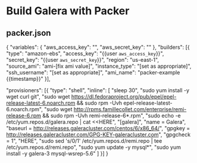 # Build Galera with Packer



## packer.json

{
  "variables": {
    "aws_access_key": "",
    "aws_secret_key": ""
  },
  "builders": [{
    "type": "amazon-ebs",
    "access_key": "{{user `aws_access_key`}}",
    "secret_key": "{{user `aws_secret_key`}}",
    "region": "us-east-1",
    "source_ami": "ami-[fix ami value]",
    "instance_type": "[set as appropriate]",
    "ssh_username": "[set as appropriate]",
    "ami_name": "packer-example {{timestamp}}"
  }],

  "provisioners": [{
    "type": "shell",
    "inline": [
      "sleep 30",
      "sudo yum install -y wget curl git",
      "sudo wget https://dl.fedoraproject.org/pub/epel/epel-release-latest-6.noarch.rpm && sudo rpm -Uvh epel-release-latest-6.noarch.rpm",
      "sudo wget http://rpms.famillecollet.com/enterprise/remi-release-6.rpm && sudo rpm -Uvh remi-release-6*.rpm",
      "sudo echo -e /etc/yum.repos.d/galera.repo | cat <<HERE",
        "[galera]",
        "name = Galera",
        "baseurl = http://releases.galeracluster.com/centos/6/x86_64/",
        "gpgkey = http://releases.galeracluster.com/GPG-KEY-galeracluster.com",
        "gpgcheck = 1",
        "HERE",
      "sudo sed 's/0/1' /etc/yum.repos.d/remi.repo | tee /etc/yum.repos.d/remi.repo",
      "sudo yum update -y mysql*",
      "sudo yum install -y galera-3 mysql-wsrep-5.6"
    ]
  }]
}